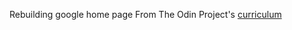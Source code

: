 Rebuilding google home page
From The Odin Project's [curriculum](http://www.theodinproject.com/courses/web-development-101/lessons/html-css)
